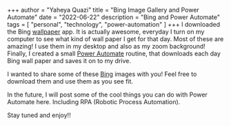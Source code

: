 +++
author = "Yaheya Quazi"
title = "Bing Image Gallery and Power Automate"
date = "2022-06-22"
description = "Bing and Power Automate"
tags = [
    "personal",
    "technology",
    "power-automation"
]
+++
I downloaded the Bing [wallpaper](https://www.microsoft.com/en-us/bing/bing-wallpaper?pc=W016&gclid=CjwKCAjw-8qVBhANEiwAfjXLrs0lbnSDb49ufCoyZPgW1J5XaEwN6n65MOUb7XTVzkHckVbkQWV8AxoC8a4QAvD_BwE) app. It is actually awesome, everyday I turn on my computer to see what kind of wall paper I get for that day. Most of these are amazing! I use them in my desktop and also as my zoom background! Finally, I created a small [Power Automate](https://powerautomate.microsoft.com/) routine, that downloads each day Bing wall paper and saves it on to my drive. 

I wanted to share some of these [Bing](https://www.yaheya.com/gallery) images with you! Feel free to download them and use them as you see fit. 

In the future, I will post some of the cool things you can do with Power Automate here. Including RPA (Robotic Process Automation).

Stay tuned and enjoy!!